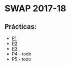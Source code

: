 # SWAP 2017-18

## Prácticas:
  - [P1](https://github.com/harvestcore/SWAP/blob/master/practicas/p1/p1.md)
  - [P2](https://github.com/harvestcore/SWAP/blob/master/practicas/p2/p2.md)
  - [P3](https://github.com/harvestcore/SWAP/tree/master/practicas/p3/p3.md)
  - P4 - todo
  - P5 - todo
